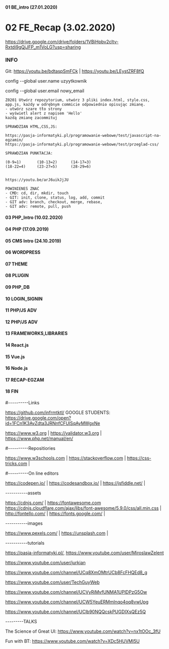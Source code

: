 

#### 01 BE_intro (27.01.2020) 
# 02 FE_Recap (3.02.2020)
https://drive.google.com/drive/folders/1VBiHpbv2cltv-Rxtdi9gQjJFP_m1VoLG?usp=sharing
### INFO
Git: https://youtu.be/bdtaspSmFCk | https://youtu.be/LEystZRF8fQ

config --global user.name uzyytkownik

config --global user.email nowy_email


```
Z0201 Utwórz repozytorium, utwórz 3 pliki index.html, style.css, app.js, każdy w odrębnym commicie odpowiednio opisując zmianę.
- utwórz szare tło strony
- wyświetl alert z napisem 'Hello'
kazdą zmianę zacommituj
```
```
SPRAWDZIAN HTML,CSS,JS:

https://pasja-informatyki.pl/programowanie-webowe/test/javascript-na-egzamin/
https://pasja-informatyki.pl/programowanie-webowe/test/przeglad-css/

SPRAWDZIAN PUNKTACJA:

(0-9=1)       (10-13=2)      (14-17=3) 
(18-22=4)     (23-27=5)      (28-29=6)


https://youtu.be/arJ6uikJjJU
```

```
POWINIENEŚ ZNAĆ
- CMD: cd, dir, mkdir, touch
- GIT: init, clone, status, log, add, commit
- GIT adv: branch, checkout, merge, rebase,
- GIT adv: remote, pull, push
```
#### 03 PHP_Intro (10.02.2020)
#### 04 PHP (17.09.2019)
#### 05 CMS Intro (24.10.2019)
#### 06 WORDPRESS 
#### 07 THEME 
#### 08 PLUGIN 
#### 09 PHP_DB 
#### 10 LOGIN_SIGNIN 
#### 11 PHP/JS ADV
#### 12 PHP/JS ADV
#### 13 FRAMEWORKS,LIBRARIES
#### 14 React.js
#### 15 Vue.js
#### 16 Node.js
#### 17 RECAP-EGZAM
#### 18 FIN

#----------Links

https://github.com/infrmtktl/ GOOGLE STUDENTS: https://drive.google.com/open?id=1FCn1K3AvZdta3JRNnfCFUlSqAyMWgxNe

https://www.w3.org | https://validator.w3.org | https://www.php.net/manual/en/

#----------Repositiories

https://www.w3schools.com | https://stackoverflow.com | https://css-tricks.com |

#----------On line editors

https://codepen.io/ | https://codesandbox.io/ | https://jsfiddle.net/ |

-----------assets

https://cdnjs.com/ | https://fontawesome.com https://cdnjs.cloudflare.com/ajax/libs/font-awesome/5.9.0/css/all.min.css | http://fontello.com/ | https://fonts.google.com/ |

-----------images

https://www.pexels.com/ | https://unsplash.com |

-----------tutorials

https://pasja-informatyki.pl/, https://www.youtube.com/user/MiroslawZelent

https://www.youtube.com/user/jurkian

https://www.youtube.com/channel/UCq8XmOMtrUCb8FcFHQEd8_g

https://www.youtube.com/user/TechGuyWeb

https://www.youtube.com/channel/UCVyRiMvfUNMA1UPlDPzG5Ow

https://www.youtube.com/channel/UCW5YeuERMmlnqo4oq8vwUpg

https://www.youtube.com/channel/UClb90NQQcskPUGDIXsQEz5Q

---------TALKS

The Science of Great UI: https://www.youtube.com/watch?v=nx1tOOc_3fU

Fun with BT: https://www.youtube.com/watch?v=XDc5HUVMI5U
